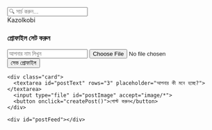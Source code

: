 <!DOCTYPE html>
<html lang="bn">
<head>
  <meta charset="UTF-8">
  <meta name="viewport" content="width=device-width, initial-scale=1">
  <title>Kazolkobi</title>

  <!-- Firebase SDKs -->
  <script src="https://www.gstatic.com/firebasejs/8.10.1/firebase-app.js"></script>
  <script src="https://www.gstatic.com/firebasejs/8.10.1/firebase-database.js"></script>

  <script>
    const firebaseConfig = {
      apiKey: "AIzaSyDkfW0Yf-9oR64j5GAPuBW_1G-rqGK9cOY",
      authDomain: "kazol-35172.firebaseapp.com",
      databaseURL: "https://kazol-35172-default-rtdb.firebaseio.com",
      projectId: "kazol-35172",
      storageBucket: "kazol-35172.firebasestorage.app",
      messagingSenderId: "862146314863",
      appId: "1:862146314863:web:d72e86690454dac3d6439a",
      measurementId: "G-JJEMZMMZY0"
    };
    firebase.initializeApp(firebaseConfig);
  </script>

  <style>
    /* [এখানে পূর্বের CSS কোড অপরিবর্তিত থাকছে, স্কিপ করা হলো ছোট করার জন্য] */
  </style>
</head>
<body>

  <div class="search-bar">
    <input type="text" placeholder="🔍 সার্চ করুন...">
  </div>
  <div class="navbar">Kazolkobi</div>

  <div class="container">
    <div class="card">
      <h3>প্রোফাইল সেট করুন</h3>
      <input type="text" id="profileName" placeholder="আপনার নাম লিখুন">
      <input type="file" id="profilePic" accept="image/*">
      <button onclick="saveProfile()">সেভ প্রোফাইল</button>
    </div>

    <div class="card">
      <textarea id="postText" rows="3" placeholder="আপনার কী মনে হচ্ছে?"></textarea>
      <input type="file" id="postImage" accept="image/*">
      <button onclick="createPost()">পোস্ট করুন</button>
    </div>

    <div id="postFeed"></div>
  </div>

  <script>
    let profile = {
      name: "নাম নেই",
      avatar: "",
      followers: [],
      likes: {}
    };

    function saveProfile() {
      const name = document.getElementById("profileName").value.trim();
      const file = document.getElementById("profilePic").files[0];
      if (name) profile.name = name;
      if (file) {
        const reader = new FileReader();
        reader.onload = e => {
          profile.avatar = e.target.result;
          document.querySelector(".navbar").innerText = `Kazolkobi (${profile.followers.length} ফলোয়ার)`;
        };
        reader.readAsDataURL(file);
      } else {
        profile.avatar = '';
      }
      alert("প্রোফাইল সেভ হয়েছে!");
    }

    function minutesAgo(date) {
      const diff = Math.floor((new Date() - date) / 60000);
      return `${diff} মিনিট আগে`;
    }

    function createPost() {
      const text = document.getElementById("postText").value.trim();
      const file = document.getElementById("postImage").files[0];
      if (!text && !file) return alert("পোস্ট করার জন্য কিছু লিখুন বা ছবি দিন।");

      const createdAt = new Date();

      const saveToDatabase = (imageUrl) => {
        const postData = {
          name: profile.name,
          avatar: profile.avatar,
          text,
          image: imageUrl || null,
          createdAt: createdAt.toISOString(),
        };
        const newPostKey = firebase.database().ref().child('posts').push().key;
        firebase.database().ref('posts/' + newPostKey).set(postData);
        addPost(text, imageUrl, createdAt);
      };

      if (file) {
        const reader = new FileReader();
        reader.onload = e => saveToDatabase(e.target.result);
        reader.readAsDataURL(file);
      } else {
        saveToDatabase(null);
      }

      document.getElementById("postText").value = '';
      document.getElementById("postImage").value = '';
    }

    function addPost(text, imageSrc, createdAt) {
      const post = document.createElement("div");
      post.className = "card";
      const timestamp = createdAt.getTime();
      post.setAttribute("data-timestamp", timestamp);
      post.setAttribute("data-user", profile.name);
      const avatarHTML = profile.avatar ? `<img class="avatar" src="${profile.avatar}" onclick="viewProfile()">` : `<div class="avatar"></div>`;
      post.innerHTML = `
        <div class="post-header">
          <div class="user-info">
            ${avatarHTML}
            <div>
              <div class="name" onclick="viewProfile()">${profile.name} <button class="follow-btn" onclick="followUser(event)">ফলো</button></div>
              <div class="timestamp">${minutesAgo(createdAt)}</div>
            </div>
          </div>
        </div>
        <div class="post-content">
          <div style="margin-top:10px;">${text}</div>
          ${imageSrc ? `<img src="${imageSrc}">` : ""}
        </div>
        <div class="counts">
          👍 <span class="likeCount">0</span> | 💬 <span class="commentCount">0</span>
        </div>
        <div class="action-buttons">
          <button onclick="likePost(this)">👍 লাইক</button>
          <button onclick="toggleComments(this)">💬 কমেন্ট</button>
          <button onclick="alert('শেয়ার করা হয়েছে!')">↗️ শেয়ার</button>
          <button onclick="deletePost(this)">🗑️ ডিলিট</button>
        </div>
        <div class="comments">
          <div class="comment-box">
            <img src="${profile.avatar || 'https://via.placeholder.com/30'}">
            <input type="text" placeholder="মন্তব্য লিখুন...">
            <button onclick="addComment(this)">পোস্ট</button>
          </div>
          <ul></ul>
        </div>
      `;
      document.getElementById("postFeed").prepend(post);
    }

    function likePost(btn) {
      const post = btn.closest(".card");
      const postId = post.dataset.timestamp;
      const likeSpan = post.querySelector(".likeCount");

      if (!profile.likes[postId]) {
        profile.likes[postId] = true;
        likeSpan.innerText = parseInt(likeSpan.innerText) + 1;
        btn.innerText = "👎 আনলাইক";
      } else {
        delete profile.likes[postId];
        likeSpan.innerText = parseInt(likeSpan.innerText) - 1;
        btn.innerText = "👍 লাইক";
      }
    }

    function toggleComments(btn) {
      const post = btn.closest(".card");
      const comments = post.querySelector(".comments");
      comments.style.display = comments.style.display === "none" ? "block" : "none";
    }

    function addComment(btn) {
      const commentBox = btn.closest(".comment-box");
      const input = commentBox.querySelector("input");
      const text = input.value.trim();
      if (!text) return;

      const ul = btn.closest(".comments").querySelector("ul");
      const li = document.createElement("li");
      li.innerHTML = `
        <img src="${profile.avatar || 'https://via.placeholder.com/30'}" onclick="viewProfile()">
        <div class="comment-content">
          <strong onclick="viewProfile()">${profile.name}</strong>
          ${text}
          <button onclick="deleteComment(this)" style="margin-left:10px;color:red;border:none;background:none;">x</button>
        </div>
      `;
      ul.appendChild(li);
      input.value = '';

      const count = btn.closest(".card").querySelector(".commentCount");
      count.innerText = parseInt(count.innerText) + 1;
    }

    function deleteComment(btn) {
      const commentItem = btn.closest("li");
      commentItem.remove();
      const post = btn.closest(".card");
      const count = post.querySelector(".commentCount");
      count.innerText = parseInt(count.innerText) - 1;
    }

    function deletePost(btn) {
      const post = btn.closest(".card");
      if (post.getAttribute("data-user") === profile.name) {
        post.remove();
      } else {
        alert("শুধু নিজের পোস্ট ডিলিট করা যাবে।");
      }
    }

    function viewProfile() {
      alert("প্রোফাইল ভিউ ফিচার আসছে...");
    }

    function followUser(e) {
      e.stopPropagation();
      alert("ফলো করা হয়েছে!");
    }

    window.onload = function () {
      const postFeedRef = firebase.database().ref('posts');
      postFeedRef.on('child_added', snapshot => {
        const data = snapshot.val();
        addPost(data.text, data.image, new Date(data.createdAt));
      });
    };
  </script>

</body>
</html>
